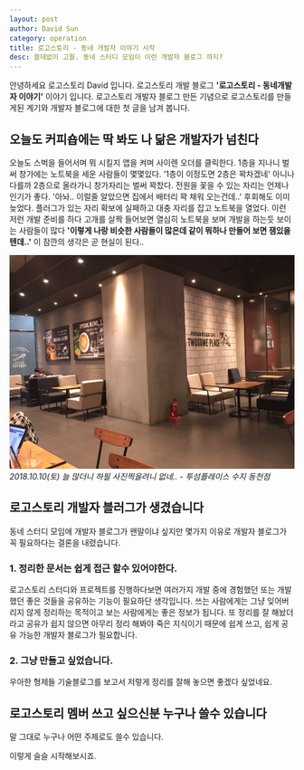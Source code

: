```yaml
---
layout: post
author: David Sun
category: operation
title: 로고스토리 - 동네 개발자 이야기 시작
desc: 쓸데없이 고퀄. 동네 스터디 모임이 이런 개발자 블로그 까지?
---
```


안녕하세요 로고스토리 David 입니다. 로고스토리 개발 블로그 **'로고스토리 - 동네개발자 이야기'** 이야기 입니다. 로고스토리 개발자 블로그 만든 기념으로 로고스토리를 만들게된 계기와 개발자 블로그에 대한 첫 글을 남겨 봅니다.

## 오늘도 커피숍에는 딱 봐도 나 닮은 개발자가 넘친다
오늘도 스벅을 들어서며 뭐 시킬지 앱을 켜며 사이렌 오더를 클릭한다. 1층을 지나니 벌써 창가에는 노트북을 세운 사람들이 몇몇있다. '1층이 이정도면 2층은 꽉차겠네' 아니나 다를까 2층으로 올라가니 창가자리는 벌써 꽉찼다. 전원을 꽃을 수 있는 자리는 언제나 인기가 좋다. '아놔.. 이럴줄 알았으면 집에서 배터리 꽉 채워 오는건데..' 후회해도 이미 늦었다. 플러그가 있는 자리 확보에 실패하고 대충 자리를 잡고 노트북을 열었다. 이런 저런 개발 준비를 하다 고개를 살짝 들어보면 열심히 노트북을 보며 개발을 하는듯 보이는 사람들이 많다 **'이렇게 나랑 비슷한 사람들이 많은데 같이 뭐하나 만들어 보면 잼있을텐데..'** 이 잠깐의 생각은 곧 현실이 된다..

![Alt text](/assets/img/cafe2.jpeg)
*2018.10.10(토) 늘 많더니 하필 사진찍을려니 없네.. - 투섬플레이스 수지 동천점*

## 로고스토리 개발자 블러그가 생겼습니다
동네 스터디 모임에 개발자 블로그가 왠말이냐 싶지만 몇가지 이유로 개발자 블로그가 꼭 필요하다는 결론을 내렸습니다. 

### 1. 정리한 문서는 쉽게 접근 할수 있어야한다.
로고스토리 스터디와 프로젝트를 진행하다보면 여러가지 개발 중에 경험했던 또는 개발했던 좋은 것들을 공유하는 기능이 필요하단 생각입니다. 쓰는 사람에게는 그냥 잊어버리지 않게 정리하는 목적이고 보는 사람에게는 좋은 정보가 됩니다. 또 정리를 잘 해놨더라고 공유가 쉽지 않으면 아무리 정리 해봐야 죽은 지식이기 때문에 쉽게 쓰고, 쉽게 공유 가능한 개발자 블로그가 필요합니다.

### 2. 그냥 만들고 싶었습니다.
우아한 형제들 기술블로그를 보고서 저렇게 정리를 잘해 놓으면 좋겠다 싶었네요.

## 로고스토리 멤버 쓰고 싶으신분 누구나 쓸수 있습니다
말 그대로 누구나 어떤 주제로도 쓸수 있습니다. 

이렇게 슬슬 시작해보시죠. 
